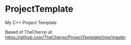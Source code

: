 # ProjectTemplate
My C++ Project Template

Based of TheCherno at https://github.com/TheCherno/ProjectTemplate/tree/master